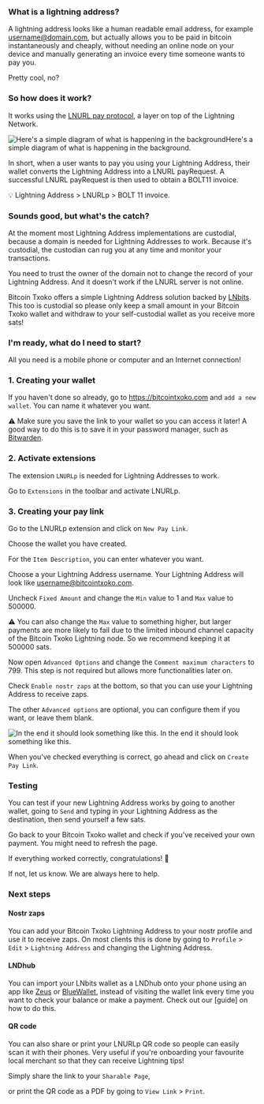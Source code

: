 ### What is a lightning address?

A lightning address looks like a human readable email address, for example username@domain.com, but actually allows you to be paid in bitcoin instantaneously and cheaply, without needing an online node on your device and manually generating an invoice every time someone wants to pay you. 

Pretty cool, no?
### So how does it work?

It works using the [LNURL pay protocol](https://github.com/lnurl/luds/blob/legacy/lnurl-pay.md), a layer on top of the Lightning Network.  

![Here's a simple diagram of what is happening in the background](https://camo.githubusercontent.com/268abc621585b68fbf1229eab51c3c9344870ec3f227a1ff237c7423ba3ba28e/68747470733a2f2f692e696d6775722e636f6d2f444956357138712e706e67)Here's a simple diagram of what is happening in the background. 

In short, when a user wants to pay you using your Lightning Address, their wallet converts the Lightning Address into a LNURL payRequest. A successful LNURL payRequest is then used to obtain a BOLT11 invoice. 

💡 Lightning Address > LNURLp > BOLT 11 invoice. 
### Sounds good, but what's the catch?

At the moment most Lightning Address implementations are custodial, because a domain is needed for Lightning Addresses to work. Because it's custodial, the custodian can rug you at any time and monitor your transactions. 

You need to trust the owner of the domain not to change the record of your Lightning Address. And it doesn't work if the LNURL server is not online. 

Bitcoin Txoko offers a simple Lightning Address solution backed by [LNbits](https://lnbits.com/). This too is custodial so please only keep a small amount in your Bitcoin Txoko wallet and withdraw to your self-custodial wallet as you receive more sats!
### I'm ready, what do I need to start?

All you need is a mobile phone or computer and an Internet connection!
### 1. Creating your wallet

If you haven't done so already, go to https://bitcointxoko.com and `add a new wallet`. You can name it whatever you want. 

⚠️ Make sure you save the link to your wallet so you can access it later! A good way to do this is to save it in your password manager, such as [Bitwarden](https://bitwarden.com/). 
### 2. Activate extensions

The extension ``LNURLp`` is needed for Lightning Addresses to work. 

Go to `Extensions` in the toolbar and activate LNURLp. 
### 3. Creating your pay link

Go to the LNURLp extension and click on `New Pay Link`. 

Choose the wallet you have created. 

For the `Item Description`, you can enter whatever you want. 

Choose a your Lightning Address username. Your Lightning Address will look like username@bitcointxoko.com. 

Uncheck `Fixed Amount` and change the `Min` value to 1 and `Max` value to 500000. 

⚠️ You can also change the `Max` value to something higher, but larger payments are more likely to fail due to the limited inbound channel capacity of the Bitcoin Txoko Lightning node. So we recommend keeping it at 500000 sats. 

Now open `Advanced Options` and change the `Comment maximum characters` to 799. This step is not required but allows more functionalities later on. 

Check `Enable nostr zaps` at the bottom, so that you can use your Lightning Address to receive zaps.

The other `Advanced options` are optional, you can configure them if you want, or leave them blank. 

![In the end it should look something like this. ](https://raw.githubusercontent.com/bitcointxoko/guides/main/images/lnaddress-config.jpeg)
In the end it should look something like this. 

When you've checked everything is correct, go ahead and click on `Create Pay Link`. 
### Testing

You can test if your new Lightning Address works by going to another wallet, going to `Send` and typing in your Lightning Address as the destination, then send yourself a few sats. 

Go back to your Bitcoin Txoko wallet and check if you've received your own payment. You might need to refresh the page. 

If everything worked correctly, congratulations! 🥳

If not, let us know. We are always here to help.
### Next steps

#### Nostr zaps
You can add your Bitcoin Txoko Lightning Address to your nostr profile and use it to receive zaps. On most clients this is done by going to `Profile` > `Edit` > `Lightning Address` and changing the Lightning Address. 
#### LNDhub
You can import your LNbits wallet as a LNDhub onto your phone using an app like [Zeus](https://zeusln.app/) or [BlueWallet](https://bluewallet.io/), instead of visiting the wallet link every time you want to check your balance or make a payment. Check out our [guide] on how to do this. 
#### QR code
You can also share or print your LNURLp QR code so people can easily scan it with their phones. Very useful if you're onboarding your favourite local merchant so that they can receive Lightning tips!

Simply share the link to your `Sharable Page`, 

or print the QR code as a PDF by going to `View Link` > `Print`. 
